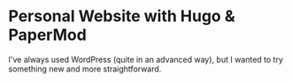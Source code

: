 # Personal Website with Hugo & PaperMod

I've always used WordPress (quite in an advanced way), but I wanted to try something new and more straightforward.
